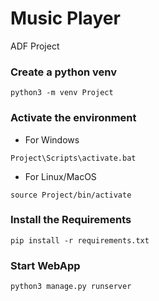 # Music Player

ADF Project

### Create a python venv

```
python3 -m venv Project
```


### Activate the environment
- For Windows
```
Project\Scripts\activate.bat
```
- For Linux/MacOS
```
source Project/bin/activate
```


### Install the Requirements
```
pip install -r requirements.txt
```


### Start WebApp
```
python3 manage.py runserver
```